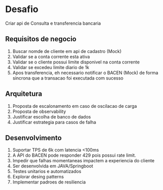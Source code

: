 # Desafio
Criar api de Consulta e transferencia bancaria

## Requisitos de negocio
1. Buscar nomde de cliente em api de cadastro (Mock)
2. Validar se a conta corrente esta ativa
3. Validar se o cliente possui limite disponivel na conta corrente
4. Validar se excedeu limite diario de 1k
5. Apos transferencia, eh necessario notificar o BACEN (Mock)  de forma sincrona que a transacao foi executada com sucesso

## Arquitetura
1. Proposta de escalonamento em caso de oscilacao de carga
2. Proposta de observability
3. Justificar escolha de banco de dados
4. Justificar estrategia para casos de falha

## Desenvolvimento
1. Suportar TPS de 6k com latencia <100ms
2. A API do BACEN pode responder 429 pois possui rate limit.
3. Impedir que falhas momentaneas impactem a experiencia do cliente
4. Ser desenvolvida em JAVA/Springboot
5. Testes unitarios e automatizados
6. Explorar desing patterns
7. Implementar padroes de resiliencia